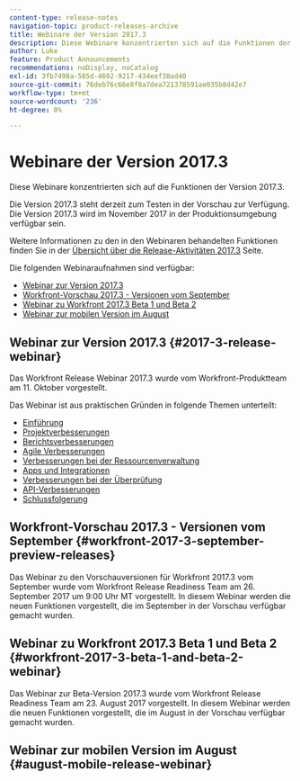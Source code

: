 ```yaml
---
content-type: release-notes
navigation-topic: product-releases-archive
title: Webinare der Version 2017.3
description: Diese Webinare konzentrierten sich auf die Funktionen der Version 2017.3.
author: Luke
feature: Product Announcements
recommendations: noDisplay, noCatalog
exl-id: 3fb7498a-585d-4692-9217-434eef38ad40
source-git-commit: 76deb76c66e8f8a7dea721378591ae035b8d42e7
workflow-type: tm+mt
source-wordcount: '236'
ht-degree: 0%

---
```


# Webinare der Version 2017.3

Diese Webinare konzentrierten sich auf die Funktionen der Version 2017.3. 

Die Version 2017.3 steht derzeit zum Testen in der Vorschau zur Verfügung. Die Version 2017.3 wird im November 2017 in der Produktionsumgebung verfügbar sein.

Weitere Informationen zu den in den Webinaren behandelten Funktionen finden Sie in der [Übersicht über die Release-Aktivitäten 2017.3](../../../../product-announcements/product-releases/quarterly-release-archive/2017.3-release-activity/2017.3-release-activity-overview.md) Seite.

Die folgenden Webinaraufnahmen sind verfügbar:

* [Webinar zur Version 2017.3](#2017-3-release-webinar)
* [Workfront-Vorschau 2017.3 - Versionen vom September](#workfront-2017-3-september-preview-releases)
* [Webinar zu Workfront 2017.3 Beta 1 und Beta 2](#workfront-2017-3-beta-1-and-beta-2-webinar)
* [Webinar zur mobilen Version im August](#august-mobile-release-webinar)

## Webinar zur Version 2017.3 {#2017-3-release-webinar}

Das Workfront Release Webinar 2017.3 wurde vom Workfront-Produktteam am 11. Oktober vorgestellt.  

Das Webinar ist aus praktischen Gründen in folgende Themen unterteilt:

* [Einführung](#introduction)
* [Projektverbesserungen](#project-enhancements)
* [Berichtsverbesserungen](#reporting-enhancements)
* [Agile Verbesserungen](#agile-enhancements)
* [Verbesserungen bei der Ressourcenverwaltung](#resource-management-enhancements)
* [Apps und Integrationen](#apps-and-integrations)
* [Verbesserungen bei der Überprüfung](#proofing-enhancements)
* [API-Verbesserungen](#api-enhancements)
* [Schlussfolgerung](#conclusion)

## Workfront-Vorschau 2017.3 - Versionen vom September {#workfront-2017-3-september-preview-releases}

Das Webinar zu den Vorschauversionen für Workfront 2017.3 vom September wurde vom Workfront Release Readiness Team am 26. September 2017 um 9:00 Uhr MT vorgestellt. In diesem Webinar werden die neuen Funktionen vorgestellt, die im September in der Vorschau verfügbar gemacht wurden.

## Webinar zu Workfront 2017.3 Beta 1 und Beta 2 {#workfront-2017-3-beta-1-and-beta-2-webinar}

Das Webinar zur Beta-Version 2017.3 wurde vom Workfront Release Readiness Team am 23. August 2017 vorgestellt. In diesem Webinar werden die neuen Funktionen vorgestellt, die im August in der Vorschau verfügbar gemacht wurden.

## Webinar zur mobilen Version im August {#august-mobile-release-webinar}
